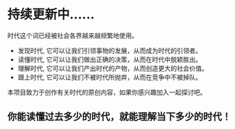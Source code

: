 # 持续更新中......

时代这个词已经被社会各界越来越频繁地使用。

* 发现时代, 它可以让我们引领事物的发展，从而成为时代的引领者。
* 读懂时代, 它可以让我们做出正确的决策，从而在时代中脱颖胜出。
* 理解时代, 它可以让我们产出时代的产物，从而创造更大的社会价值。
* 跟上时代, 它可以让我们不被时代所抛弃，从而在竞争中不被掉队。

本项目致力于创作有关时代的原创内容，如果你感兴趣加入一起探讨吧。

## 你能读懂过去多少的时代，就能理解当下多少的时代！
